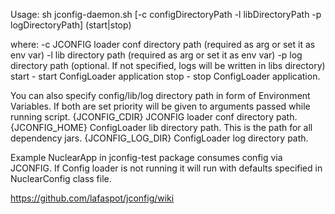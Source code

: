 Usage: sh jconfig-daemon.sh [-c configDirectoryPath -l libDirectoryPath -p logDirectoryPath] 
(start|stop) 

where: 
    -c  JCONFIG loader conf directory path (required as arg or set it as env var)
    -l  lib directory path  (required as arg or set it as env var)
    -p  log directory path (optional. If not specified, logs will be written in libs directory)
    start - start ConfigLoader application 
    stop - stop ConfigLoader application. 
 
You can also specify config/lib/log directory path in form of Environment Variables. 
If both are set priority will be given to arguments passed while running script. 
   {JCONFIG_CDIR}  JCONFIG loader conf directory path. 
   {JCONFIG_HOME}  ConfigLoader lib directory path. This is the path for all dependency jars. 
   {JCONFIG_LOG_DIR} ConfigLoader log directory path.     

Example
NuclearApp in jconfig-test package consumes config via JCONFIG. If Config loader is not running it will run with defaults specified
in NuclearConfig class file. 

https://github.com/lafaspot/jconfig/wiki
